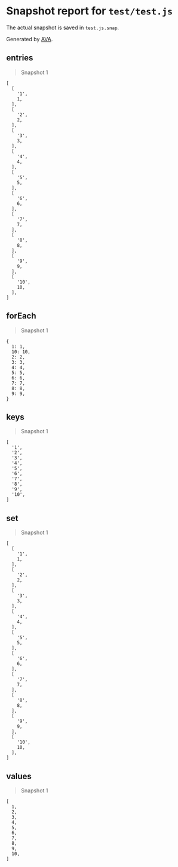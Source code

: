 # Snapshot report for `test/test.js`

The actual snapshot is saved in `test.js.snap`.

Generated by [AVA](https://avajs.dev).

## entries

> Snapshot 1

    [
      [
        '1',
        1,
      ],
      [
        '2',
        2,
      ],
      [
        '3',
        3,
      ],
      [
        '4',
        4,
      ],
      [
        '5',
        5,
      ],
      [
        '6',
        6,
      ],
      [
        '7',
        7,
      ],
      [
        '8',
        8,
      ],
      [
        '9',
        9,
      ],
      [
        '10',
        10,
      ],
    ]

## forEach

> Snapshot 1

    {
      1: 1,
      10: 10,
      2: 2,
      3: 3,
      4: 4,
      5: 5,
      6: 6,
      7: 7,
      8: 8,
      9: 9,
    }

## keys

> Snapshot 1

    [
      '1',
      '2',
      '3',
      '4',
      '5',
      '6',
      '7',
      '8',
      '9',
      '10',
    ]

## set

> Snapshot 1

    [
      [
        '1',
        1,
      ],
      [
        '2',
        2,
      ],
      [
        '3',
        3,
      ],
      [
        '4',
        4,
      ],
      [
        '5',
        5,
      ],
      [
        '6',
        6,
      ],
      [
        '7',
        7,
      ],
      [
        '8',
        8,
      ],
      [
        '9',
        9,
      ],
      [
        '10',
        10,
      ],
    ]

## values

> Snapshot 1

    [
      1,
      2,
      3,
      4,
      5,
      6,
      7,
      8,
      9,
      10,
    ]
